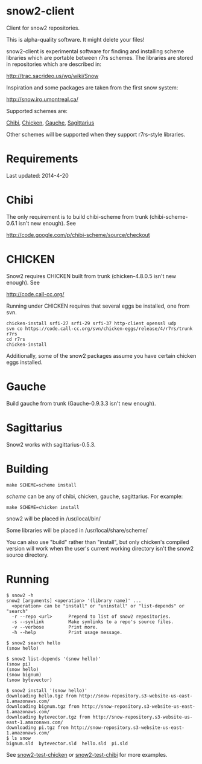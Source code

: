 snow2-client
============

Client for snow2 repositories.

This is alpha-quality software.  It might delete your files!

snow2-client is experimental software for finding and installing
scheme libraries which are portable between r7rs schemes.  The
libraries are stored in repositories which are described in:

  http://trac.sacrideo.us/wg/wiki/Snow

Inspiration and some packages are taken from the first snow system:

  http://snow.iro.umontreal.ca/

Supported schemes are:

<a href="http://code.google.com/p/chibi-scheme/">Chibi</a>,
<a href="http://call-cc.org/">Chicken</a>,
<a href="http://practical-scheme.net/gauche/">Gauche</a>,
<a href="https://bitbucket.org/ktakashi/sagittarius-scheme/wiki/Home">Sagittarius</a>

Other schemes will be supported when they support r7rs-style libraries.

Requirements
============

Last updated: 2014-4-20

# Chibi

The only requirement is to build chibi-scheme from trunk (chibi-scheme-0.6.1 isn't new enough).  See

  http://code.google.com/p/chibi-scheme/source/checkout

# CHICKEN

Snow2 requires CHICKEN built from trunk (chicken-4.8.0.5 isn't new enough).  See

http://code.call-cc.org/

Running under CHICKEN requires that several eggs be installed, one from svn.

```
chicken-install srfi-27 srfi-29 srfi-37 http-client openssl udp
svn co https://code.call-cc.org/svn/chicken-eggs/release/4/r7rs/trunk r7rs
cd r7rs
chicken-install
```

Additionally, some of the snow2 packages assume you have certain chicken eggs installed.

# Gauche

Build gauche from trunk (Gauche-0.9.3.3 isn't new enough).

# Sagittarius

Snow2 works with sagittarius-0.5.3.


Building
========

```
make SCHEME=scheme install
```

*scheme* can be any of chibi, chicken, gauche, sagittarius.  For example:

```
make SCHEME=chicken install
```

snow2 will be placed in /usr/local/bin/

Some libraries will be placed in /usr/local/share/scheme/

You can also use "build" rather than "install", but only chicken's
compiled version will work when the user's current working directory
isn't the snow2 source directory.


Running
=======

```
$ snow2 -h
snow2 [arguments] <operation> '(library name)' ...
  <operation> can be "install" or "uninstall" or "list-depends" or "search"
  -r --repo <url>      Prepend to list of snow2 repositories.
  -s --symlink         Make symlinks to a repo's source files.
  -v --verbose         Print more.
  -h --help            Print usage message.
```


```
$ snow2 search hello
(snow hello)
```

```
$ snow2 list-depends '(snow hello)'
(snow pi)
(snow hello)
(snow bignum)
(snow bytevector)
```

```
$ snow2 install '(snow hello)'
downloading hello.tgz from http://snow-repository.s3-website-us-east-1.amazonaws.com/
downloading bignum.tgz from http://snow-repository.s3-website-us-east-1.amazonaws.com/
downloading bytevector.tgz from http://snow-repository.s3-website-us-east-1.amazonaws.com/
downloading pi.tgz from http://snow-repository.s3-website-us-east-1.amazonaws.com/
$ ls snow
bignum.sld  bytevector.sld  hello.sld  pi.sld
```

See <a href="https://github.com/sethalves/snow2-test-chicken">snow2-test-chicken</a> or <a href="https://github.com/sethalves/snow2-test-chibi">snow2-test-chibi</a> for more examples.
